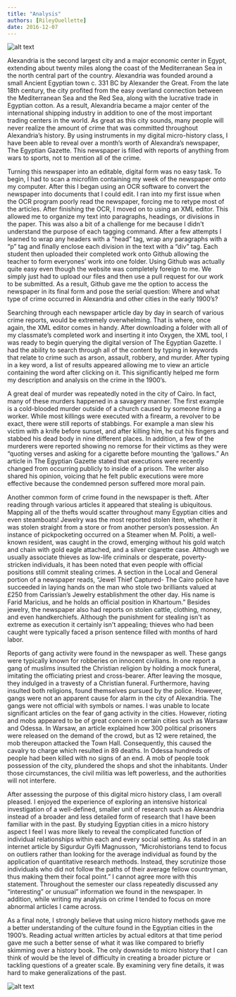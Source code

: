 ```yaml
---
title: "Analysis"
authors: [RileyOuellette]
date: 2016-12-07
---
```


![alt text](http://imgur.com/a/Y0Fzn?raw=true)

Alexandria is the second largest city and a major economic center in Egypt, extending about twenty miles along the coast of the Mediterranean Sea in the north central part of the country. Alexandria was founded around a small Ancient Egyptian town c. 331 BC by Alexander the Great. From the late 18th century, the city profited from the easy overland connection between the Mediterranean Sea and the Red Sea, along with the lucrative trade in Egyptian cotton. As a result, Alexandria became a major center of the international shipping industry in addition to one of the most important trading centers in the world. As great as this city sounds, many people will never realize the amount of crime that was committed throughout Alexandria’s history. By using instruments in my digital micro-history class, I have been able to reveal over a month’s worth of Alexandra’s newspaper, The Egyptian Gazette. This newspaper is filled with reports of anything from wars to sports, not to mention all of the crime.

Turning this newspaper into an editable, digital form was no easy task. To begin, I had to scan a microfilm containing my week of the newspaper onto my computer. After this I began using an OCR software to convert the newspaper into documents that I could edit. I ran into my first issue when the OCR program poorly read the newspaper, forcing me to retype most of the articles. After finishing the OCR, I moved on to using an XML editor. This allowed me to organize my text into paragraphs, headings, or divisions in the paper. This was also a bit of a challenge for me because I didn't understand the purpose of each tagging command. After a few attempts I learned to wrap any headers with a “head” tag,  wrap any paragraphs with a “p” tag and finally enclose each division in the text with a “div” tag. Each student then uploaded their completed work onto Github allowing the teacher to form everyones’ work into one folder. Using Github was actually quite easy even though the website was completely foreign to me. We simply just had to upload our files and then use a pull request for our work to be submitted. As a result, Github gave me the option to access the newspaper in its final form and pose the serial question: Where and what type of crime occurred in Alexandria and other cities in the early 1900’s?

Searching through each newspaper article day by day in search of various crime reports, would be extremely overwhelming. That is where, once again, the XML editor comes in handy. After downloading a folder with all of my classmate’s completed work and inserting it into Oxygen, the XML tool, I was ready to begin querying the digital version of  The Egyptian Gazette. I had the ability to search through all of the content by typing in keywords that relate to crime such as arson, assault, robbery, and murder. After typing in a key word, a list of results appeared allowing me to view an article containing the word after clicking on it. This significantly helped me form my description and analysis on the crime in the 1900’s.

A great deal of murder was repeatedly noted in the city of Cairo. In fact, many of these murders happened in a savagery manner. The first example is a cold-blooded murder outside of a church caused by someone firing a worker. While most killings were executed with a firearm, a revolver to be exact, there were still reports of stabbings. For example a man slew his victim with a knife before sunset, and after killing him, he cut his fingers and stabbed his dead body in nine different places. In addition, a few of the murderers were reported showing no remorse for their victims as they were “quoting verses and asking for a cigarette before mounting the ‘gallows.”  An article in  The Egyptian Gazette stated that executions were recently changed from occurring publicly to inside of a prison. The writer also shared his opinion, voicing that he felt public executions were more effective because the condemned person suffered more moral pain.

Another common form of crime found in the newspaper is theft. After reading through various articles it appeared that stealing is ubiquitous. Mapping all of the thefts would scatter throughout many Egyptian cities and even steamboats! Jewelry was the most reported stolen item, whether it was stolen straight from a store or from another person’s possession. An instance of pickpocketing occurred on a Steamer when M. Politi, a well-known resident, was caught in the crowd, emerging without his gold watch and chain with gold eagle attached, and a silver cigarette case. Although we usually associate thieves as low-life criminals or desperate, poverty-stricken individuals, it has been noted that even people with official positions still commit stealing crimes. A section in the Local and General portion of a newspaper reads, “Jewel Thief Captured- The Cairo police have succeeded in laying hands on the man who stole two brilliants valued at £250 from Carissian’s Jewelry establishment the other day. His name is Farid Maricius, and he holds an official position in Khartoum.” Besides jewelry, the newspaper also had reports on stolen cattle, clothing, money, and even handkerchiefs. Although the punishment for stealing isn't as extreme as execution it certainly isn't appealing; thieves who had been caught were typically faced a prison sentence filled with months of hard labor.

Reports of gang activity were found in the newspaper as well.  These gangs were typically known for robberies on innocent civilians. In one report a gang of muslims insulted the Christian religion by holding a mock funeral, imitating the officiating priest and cross-bearer. After leaving the mosque, they indulged in a travesty of a Christian funeral. Furthermore,  having insulted both religions, found themselves pursued by the police. However, gangs were not an apparent cause for alarm in the city of Alexandria. The gangs were not official with symbols or names.  I was unable to locate significant articles on the fear of gang activity in the cities. 	However, rioting and mobs appeared to be of great concern in certain cities such as Warsaw and Odessa. In Warsaw, an article explained how 300 political prisoners were released on the demand of the crowd, but as 12 were retained, the mob thereupon attacked the Town Hall. Consequently, this caused the cavalry to charge which resulted in 89 deaths. In Odessa hundreds of people had been killed with no signs of an end. A mob of people took possession of the city, plundered the shops and shot the inhabitants. Under those circumstances, the civil militia was left powerless, and the authorities will not interfere.

After assessing the purpose of this digital micro history class, I am overall pleased. I enjoyed the experience of exploring an intensive historical investigation of a well-defined, smaller unit of research such as Alexandria instead of a broader and less detailed form of research that I have been familiar with in the past. By studying Egyptian cities in a micro history aspect I feel I was more likely to reveal the complicated function of individual relationships within each and every social setting.  As stated in an internet article by Sigurdur Gylfi Magnusson, “Microhistorians tend to focus on outliers rather than looking for the average individual as found by the application of quantitative research methods. Instead, they scrutinize those individuals who did not follow the paths of their average fellow countryman, thus making them their focal point.” I cannot agree more with this statement. Throughout the semester our class repeatedly discussed any “interesting” or unusual” information we found in the newspaper. In addition, while writing my analysis on crime I tended to focus on more abnormal articles I came across.

As a final note, I strongly believe that using micro history methods gave me a better understanding of the culture found in the Egyptian cities in the 1900’s. Reading actual written articles by actual editors at that time period gave me such a better sense of what it was like compared to briefly skimming over a history book. The only downside to micro history that I can think of would be the level of difficulty in creating a broader picture or tackling questions of a greater scale. By examining very fine details, it was hard to make generalizations of the past.

![alt text](http://imgur.com/a/Y0Fzn?raw=true)
